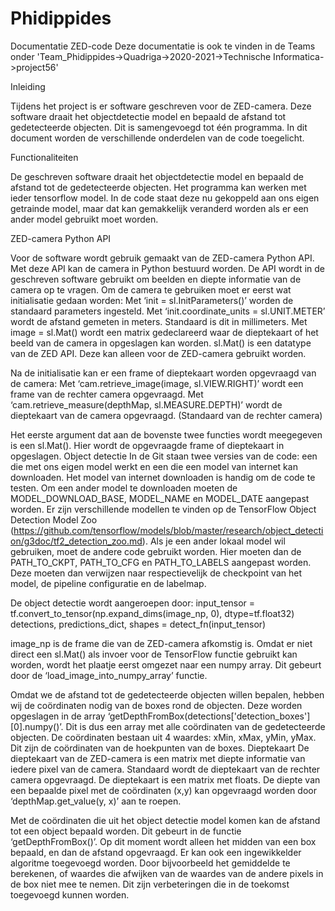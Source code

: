 # Phidippides
Documentatie ZED-code
Deze documentatie is ook te vinden in de Teams onder 'Team_Phidippides->Quadriga->2020-2021->Technische Informatica->project56'

Inleiding

Tijdens het project is er software geschreven voor de ZED-camera. Deze software draait het objectdetectie model en bepaald de afstand tot gedetecteerde objecten. Dit is samengevoegd tot één programma. In dit document worden de verschillende onderdelen van de code toegelicht. 

Functionaliteiten

De geschreven software draait het objectdetectie model en bepaald de afstand tot de gedetecteerde objecten. Het programma kan werken met ieder tensorflow model. In de code staat deze nu gekoppeld aan ons eigen getrainde model, maar dat kan gemakkelijk veranderd worden als er een ander model gebruikt moet worden. 

ZED-camera Python API

Voor de software wordt gebruik gemaakt van de ZED-camera Python API. Met deze API kan de camera in Python bestuurd worden. De API wordt in de geschreven software gebruikt om beelden en diepte informatie van de camera op te vragen. Om de camera te gebruiken moet er eerst wat initialisatie gedaan worden:
Met ‘init = sl.InitParameters()’ worden de standaard parameters ingesteld.
Met ‘init.coordinate_units = sl.UNIT.METER’ wordt de afstand gemeten in meters. Standaard is dit in millimeters.
Met image = sl.Mat() wordt een matrix gedeclareerd waar de dieptekaart of het beeld van de camera in opgeslagen kan worden. sl.Mat() is een datatype van de ZED API. Deze kan alleen voor de ZED-camera gebruikt worden.

Na de initialisatie kan er een frame of dieptekaart worden opgevraagd van de camera:
Met ‘cam.retrieve_image(image, sl.VIEW.RIGHT)’ wordt een frame van de rechter camera opgevraagd.
Met ‘cam.retrieve_measure(depthMap, sl.MEASURE.DEPTH)’ wordt de dieptekaart van de camera opgevraagd. (Standaard van de rechter camera)

Het eerste argument dat aan de bovenste twee functies wordt meegegeven is een sl.Mat(). Hier wordt de opgevraagde frame of dieptekaart in opgeslagen.
Object detectie
In de Git staan twee versies van de code: een die met ons eigen model werkt en een die een model van internet kan downloaden. Het model van internet downloaden is handig om de code te testen. Om een ander model te downloaden moeten de MODEL_DOWNLOAD_BASE, MODEL_NAME en MODEL_DATE aangepast worden. Er zijn verschillende modellen te vinden op de TensorFlow Object Detection Model Zoo (https://github.com/tensorflow/models/blob/master/research/object_detection/g3doc/tf2_detection_zoo.md). 
Als je een ander lokaal model wil gebruiken, moet de andere code gebruikt worden. Hier moeten dan de PATH_TO_CKPT, PATH_TO_CFG en PATH_TO_LABELS aangepast worden. Deze moeten dan verwijzen naar respectievelijk de checkpoint van het model, de pipeline configuratie en de labelmap. 

De object detectie wordt aangeroepen door:
input_tensor = tf.convert_to_tensor(np.expand_dims(image_np, 0), dtype=tf.float32)
detections, predictions_dict, shapes = detect_fn(input_tensor)

image_np is de frame die van de ZED-camera afkomstig is. Omdat er niet direct een sl.Mat() als invoer voor de TensorFlow functie gebruikt kan worden, wordt het plaatje eerst omgezet naar een numpy array. Dit gebeurt door de ‘load_image_into_numpy_array’ functie. 

Omdat we de afstand tot de gedetecteerde objecten willen bepalen, hebben wij de coördinaten nodig van de boxes rond de objecten. Deze worden opgeslagen in de array ‘getDepthFromBox(detections['detection_boxes'][0].numpy()’. Dit is dus een array met alle coördinaten van de gedetecteerde objecten. De coördinaten bestaan uit 4 waardes: xMin, xMax, yMin, yMax. Dit zijn de coördinaten van de hoekpunten van de boxes.
Dieptekaart
De dieptekaart van de ZED-camera is een matrix met diepte informatie van iedere pixel van de camera. Standaard wordt de dieptekaart van de rechter camera opgevraagd.  De dieptekaart is een matrix met floats. De diepte van een bepaalde pixel met de coördinaten (x,y) kan opgevraagd worden door ‘depthMap.get_value(y, x)’ aan te roepen. 

Met de coördinaten die uit het object detectie model komen kan de afstand tot een object bepaald worden. Dit gebeurt in de functie ‘getDepthFromBox()’. Op dit moment wordt alleen het midden van een box bepaald, en dan de afstand opgevraagd. Er kan ook een ingewikkelder algoritme toegevoegd worden. Door bijvoorbeeld het gemiddelde te berekenen, of waardes die afwijken van de waardes van de andere pixels in de box niet mee te nemen. Dit zijn verbeteringen die in de toekomst toegevoegd kunnen worden.
